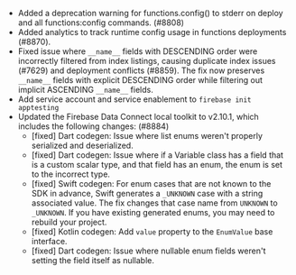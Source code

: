 - Added a deprecation warning for functions.config() to stderr on deploy and all functions:config commands. (#8808)
- Added analytics to track runtime config usage in functions deployments (#8870).
- Fixed issue where `__name__` fields with DESCENDING order were incorrectly filtered from index listings, causing duplicate index issues (#7629) and deployment conflicts (#8859). The fix now preserves `__name__` fields with explicit DESCENDING order while filtering out implicit ASCENDING `__name__` fields.
- Add service account and service enablement to `firebase init apptesting`
- Updated the Firebase Data Connect local toolkit to v2.10.1, which includes the following changes: (#8884)
    - [fixed] Dart codegen: Issue where list enums weren't properly serialized and deserialized.
    - [fixed] Dart codegen: Issue where if a Variable class has a field that is a custom scalar type, and that field has an enum, the enum is set to the incorrect type.
    - [fixed] Swift codegen: For enum cases that are not known to the SDK in advance, Swift generates a `_UNKNOWN` case with a string associated value.  The fix changes that case name from `UNKNOWN` to `_UNKNOWN`. If you have existing generated enums, you may need to rebuild your project.
    - [fixed] Kotlin codegen: Add `value` property to the `EnumValue` base interface.
    - [fixed] Dart codegen: Issue where nullable enum fields weren't setting the field itself as nullable.
